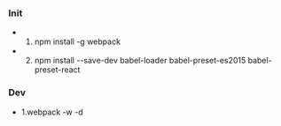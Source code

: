 ### Init
* 1. npm install -g webpack
* 2. npm install --save-dev babel-loader babel-preset-es2015 babel-preset-react

### Dev
* 1.webpack -w -d
